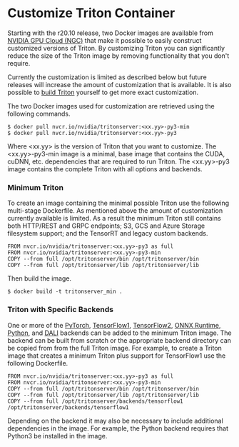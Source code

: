 <!--
# Copyright (c) 2020, NVIDIA CORPORATION. All rights reserved.
#
# Redistribution and use in source and binary forms, with or without
# modification, are permitted provided that the following conditions
# are met:
#  * Redistributions of source code must retain the above copyright
#    notice, this list of conditions and the following disclaimer.
#  * Redistributions in binary form must reproduce the above copyright
#    notice, this list of conditions and the following disclaimer in the
#    documentation and/or other materials provided with the distribution.
#  * Neither the name of NVIDIA CORPORATION nor the names of its
#    contributors may be used to endorse or promote products derived
#    from this software without specific prior written permission.
#
# THIS SOFTWARE IS PROVIDED BY THE COPYRIGHT HOLDERS ``AS IS'' AND ANY
# EXPRESS OR IMPLIED WARRANTIES, INCLUDING, BUT NOT LIMITED TO, THE
# IMPLIED WARRANTIES OF MERCHANTABILITY AND FITNESS FOR A PARTICULAR
# PURPOSE ARE DISCLAIMED.  IN NO EVENT SHALL THE COPYRIGHT OWNER OR
# CONTRIBUTORS BE LIABLE FOR ANY DIRECT, INDIRECT, INCIDENTAL, SPECIAL,
# EXEMPLARY, OR CONSEQUENTIAL DAMAGES (INCLUDING, BUT NOT LIMITED TO,
# PROCUREMENT OF SUBSTITUTE GOODS OR SERVICES; LOSS OF USE, DATA, OR
# PROFITS; OR BUSINESS INTERRUPTION) HOWEVER CAUSED AND ON ANY THEORY
# OF LIABILITY, WHETHER IN CONTRACT, STRICT LIABILITY, OR TORT
# (INCLUDING NEGLIGENCE OR OTHERWISE) ARISING IN ANY WAY OUT OF THE USE
# OF THIS SOFTWARE, EVEN IF ADVISED OF THE POSSIBILITY OF SUCH DAMAGE.
-->

# Customize Triton Container

Starting with the r20.10 release, two Docker images are available from
[NVIDIA GPU Cloud (NGC)](https://ngc.nvidia.com>) that make it
possible to easily construct customized versions of Triton. By
customizing Triton you can significantly reduce the size of the Triton
image by removing functionality that you don't require.

Currently the customization is limited as described below but future
releases will increase the amount of customization that is available.
It is also possible to [build Triton](build.md#building-triton)
yourself to get more exact customization.

The two Docker images used for customization are retrieved using the
following commands.

```
$ docker pull nvcr.io/nvidia/tritonserver:<xx.yy>-py3-min
$ docker pull nvcr.io/nvidia/tritonserver:<xx.yy>-py3
```

Where \<xx.yy\> is the version of Triton that you want to customize. The
\<xx.yy\>-py3-min image is a minimal, base image that contains the CUDA,
cuDNN, etc. dependencies that are required to run Triton. The
\<xx.yy\>-py3 image contains the complete Triton with all options and
backends.

### Minimum Triton

To create an image containing the minimal possible Triton use the
following multi-stage Dockerfile. As mentioned above the amount of
customization currently available is limited. As a result the minimum
Triton still contains both HTTP/REST and GRPC endpoints; S3, GCS and
Azure Storage filesystem support; and the TensorRT and legacy custom
backends.

```
FROM nvcr.io/nvidia/tritonserver:<xx.yy>-py3 as full
FROM nvcr.io/nvidia/tritonserver:<xx.yy>-py3-min
COPY --from full /opt/tritonserver/bin /opt/tritonserver/bin
COPY --from full /opt/tritonserver/lib /opt/tritonserver/lib
```

Then build the image.

```
$ docker build -t tritonserver_min .
```

### Triton with Specific Backends

One or more of the
[PyTorch](https://github.com/triton-inference-server/pytorch_backend),
[TensorFlow1](https://github.com/triton-inference-server/tensorflow_backend),
[TensorFlow2](https://github.com/triton-inference-server/tensorflow_backend),
[ONNX
Runtime](https://github.com/triton-inference-server/onnxruntime_backend),
[Python](https://github.com/triton-inference-server/python_backend),
and [DALI](https://github.com/triton-inference-server/dali_backend)
backends can be added to the minimum Triton image. The backend can be
built from scratch or the appropriate backend directory can be copied
from from the full Triton image. For example, to create a Triton image
that creates a minimum Triton plus support for TensorFlow1 use the
following Dockerfile.

```
FROM nvcr.io/nvidia/tritonserver:<xx.yy>-py3 as full
FROM nvcr.io/nvidia/tritonserver:<xx.yy>-py3-min
COPY --from full /opt/tritonserver/bin /opt/tritonserver/bin
COPY --from full /opt/tritonserver/lib /opt/tritonserver/lib
COPY --from full /opt/tritonserver/backends/tensorflow1 /opt/tritonserver/backends/tensorflow1
```

Depending on the backend it may also be necessary to include
additional dependencies in the image. For example, the Python backend
requires that Python3 be installed in the image.
